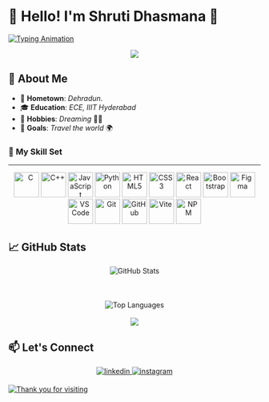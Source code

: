 # 👋 Hello! I'm Shruti Dhasmana 🚀

[![Typing Animation](https://readme-typing-svg.demolab.com?font=Orbitron&weight=800&pause=500&color=00FF41&width=700&height=90&lines=Frontend+Developer+%F0%9F%91%A8%E2%80%8D%F0%9F%92%BB;Algorithm+Enthusiast+%F0%9F%92%AA;UI%2FUX+Designer+%F0%9F%96%A8%EF%B8%8F;ECE+Student+%40+IIIT+Hyderabad)](https://github.com/shruti-doon)
<div>
  <p align="center"><img src="https://i.pinimg.com/originals/4e/70/67/4e7067de8b9bcc57e3246b6d0aa5bc28.gif"></p>
</div>


## 🌟 **About Me**
- 🏡 **Hometown**:  *Dehradun*.
- 🎓 **Education**:  *ECE, IIIT Hyderabad*
- 🎨 **Hobbies**:  *Dreaming* 🌙💭
- 🎯 **Goals**:  *Travel the world* 🌍

### 🚀 **My Skill Set**  
---
<div align="center">
  <img src="https://cdn.jsdelivr.net/gh/devicons/devicon/icons/c/c-original.svg" height="50" alt="C" />
  <img src="https://cdn.jsdelivr.net/gh/devicons/devicon/icons/cplusplus/cplusplus-original.svg" height="50" alt="C++" />
  <img src="https://cdn.jsdelivr.net/gh/devicons/devicon/icons/javascript/javascript-original.svg" height="50" alt="JavaScript" />
  <img src="https://cdn.jsdelivr.net/gh/devicons/devicon/icons/python/python-original.svg" height="50" alt="Python" />
  <img src="https://cdn.jsdelivr.net/gh/devicons/devicon/icons/html5/html5-original.svg" height="50" alt="HTML5" />
  <img src="https://cdn.jsdelivr.net/gh/devicons/devicon/icons/css3/css3-original.svg" height="50" alt="CSS3" />
  <img src="https://cdn.jsdelivr.net/gh/devicons/devicon/icons/react/react-original.svg" height="50" alt="React" />
  <img src="https://cdn.jsdelivr.net/gh/devicons/devicon/icons/bootstrap/bootstrap-original.svg" height="50" alt="Bootstrap" />
  <img src="https://cdn.jsdelivr.net/gh/devicons/devicon/icons/figma/figma-original.svg" height="50" alt="Figma" />
  <img src="https://cdn.jsdelivr.net/gh/devicons/devicon/icons/vscode/vscode-original.svg" height="50" alt="VS Code" />
  <img src="https://cdn.jsdelivr.net/gh/devicons/devicon/icons/git/git-original.svg" height="50" alt="Git" />
  <img src="https://cdn.jsdelivr.net/gh/devicons/devicon/icons/github/github-original.svg" height="50" alt="GitHub" />
  <img src="https://cdn.jsdelivr.net/gh/devicons/devicon/icons/vite/vite-original.svg" height="50" alt="Vite" />
  <img src="https://cdn.jsdelivr.net/gh/devicons/devicon/icons/npm/npm-original-wordmark.svg" height="50" alt="NPM" />
</div>

## 📈 GitHub Stats

<div align="center">
  <img src="https://github-readme-stats.vercel.app/api?username=shruti-doon&show_icons=true&theme=midnight-purple" alt="GitHub Stats" />
  <br><br
  <img src="https://github-readme-streak-stats.herokuapp.com?user=shruti-doon&theme=midnight-purple&hide_border=true" alt="GitHub Streak" />
  <br><br>
  <img src="https://github-readme-stats.vercel.app/api/top-langs/?username=shruti-doon&layout=compact&theme=midnight-purple" alt="Top Languages" />
  <br><br>
  <img align="center" src="https://komarev.com/ghpvc/?username=shruti-doon" />  
</div>



## 📫 Let's Connect
<div align="center">
  <a href="https://www.linkedin.com/in/shrutidoon" target="_blank">
    <img src="https://img.shields.io/badge/linkedin-%231E77B5.svg?&style=for-the-badge&logo=linkedin&logoColor=white" alt="linkedin" style="margin-bottom: 5px;" />
  </a>
  <a href="https://instagram.com/_shruti202_" target="_blank">
    <img src="https://img.shields.io/badge/instagram-%23000000.svg?&style=for-the-badge&logo=instagram&logoColor=white" alt="instagram" style="margin-bottom: 5px;" />
  </a> 
</div>

[![Thank you for visiting](https://readme-typing-svg.demolab.com?font=Orbitron&weight=700&pause=500&color=FF0000&width=600&height=100&lines=Thank+you+for+visiting!+💻)](https://github.com/shruti-doon)
